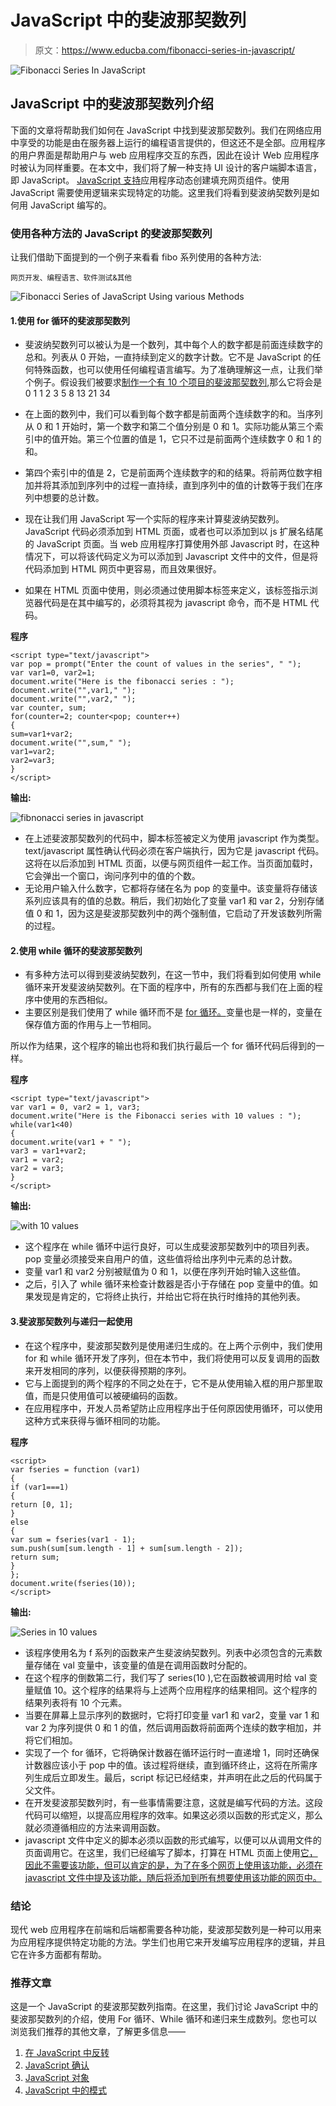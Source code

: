 # JavaScript 中的斐波那契数列

> 原文：<https://www.educba.com/fibonacci-series-in-javascript/>

![Fibonacci Series In JavaScript](img/90e324728448a716b1d66fd6977660d4.png)



## JavaScript 中的斐波那契数列介绍

下面的文章将帮助我们如何在 JavaScript 中找到斐波那契数列。我们在网络应用中享受的功能是由在服务器上运行的编程语言提供的，但这还不是全部。应用程序的用户界面是帮助用户与 web 应用程序交互的东西，因此在设计 Web 应用程序时被认为同样重要。在本文中，我们将了解一种支持 UI 设计的客户端脚本语言，即 JavaScript。 [JavaScript 支持](https://www.educba.com/what-is-javascript/)应用程序动态创建填充网页组件。使用 JavaScript 需要使用逻辑来实现特定的功能。这里我们将看到斐波纳契数列是如何用 JavaScript 编写的。

### 使用各种方法的 JavaScript 的斐波那契数列

让我们借助下面提到的一个例子来看看 fibo 系列使用的各种方法:

<small>网页开发、编程语言、软件测试&其他</small>

![Fibonacci Series of JavaScript Using various Methods](img/92f7d8dc30124cdf8da1baae7e9f834e.png)



#### 1.使用 for 循环的斐波那契数列

*   斐波纳契数列可以被认为是一个数列，其中每个人的数字都是前面连续数字的总和。列表从 0 开始，一直持续到定义的数字计数。它不是 JavaScript 的任何特殊函数，也可以使用任何编程语言编写。为了准确理解这一点，让我们举个例子。假设我们被要求[制作一个有 10 个项目的斐波那契数列](https://www.educba.com/fibonacci-series-in-java/),那么它将会是 0 1 1 2 3 5 8 13 21 34

*   在上面的数列中，我们可以看到每个数字都是前面两个连续数字的和。当序列从 0 和 1 开始时，第一个数字和第二个值分别是 0 和 1。实际功能从第三个索引中的值开始。第三个位置的值是 1，它只不过是前面两个连续数字 0 和 1 的和。
*   第四个索引中的值是 2，它是前面两个连续数字的和的结果。将前两位数字相加并将其添加到序列中的过程一直持续，直到序列中的值的计数等于我们在序列中想要的总计数。
*   现在让我们用 JavaScript 写一个实际的程序来计算斐波纳契数列。JavaScript 代码必须添加到 HTML 页面，或者也可以添加到以 js 扩展名结尾的 JavaScript 页面。当 web 应用程序打算使用外部 Javascript 时，在这种情况下，可以将该代码定义为可以添加到 Javascript 文件中的文件，但是将代码添加到 HTML 网页中更容易，而且效果很好。
*   如果在 HTML 页面中使用，则必须通过使用脚本标签来定义，该标签指示浏览器代码是在其中编写的，必须将其视为 javascript 命令，而不是 HTML 代码。

**程序**

```
<script type="text/javascript">
var pop = prompt("Enter the count of values in the series", " ");
var var1=0, var2=1;
document.write("Here is the fibonacci series : ");
document.write("",var1," ");
document.write("",var2," ");
var counter, sum;
for(counter=2; counter<pop; counter++)
{
sum=var1+var2;
document.write("",sum," ");
var1=var2;
var2=var3;
}
</script>
```

**输出:**

![fibnonacci series in javascript](img/aabc20fc795b7c5726f4c158776bcb0c.png)



*   在上述斐波那契数列的代码中，脚本标签被定义为使用 javascript 作为类型。text/javascript 属性确认代码必须在客户端执行，因为它是 javascript 代码。这将在以后添加到 HTML 页面，以便与网页组件一起工作。当页面加载时，它会弹出一个窗口，询问序列中的值的个数。
*   无论用户输入什么数字，它都将存储在名为 pop 的变量中。该变量将存储该系列应该具有的值的总数。稍后，我们初始化了变量 var1 和 var 2，分别存储值 0 和 1，因为这是斐波那契数列中的两个强制值，它启动了开发该数列所需的过程。

#### 2.使用 while 循环的斐波那契数列

*   有多种方法可以得到斐波纳契数列，在这一节中，我们将看到如何使用 while 循环来开发斐波纳契数列。在下面的程序中，所有的东西都与我们在上面的程序中使用的东西相似。
*   主要区别是我们使用了 while 循环而不是 [for 循环。](https://www.educba.com/for-loop-in-javascript/)变量也是一样的，变量在保存值方面的作用与上一节相同。

所以作为结果，这个程序的输出也将和我们执行最后一个 for 循环代码后得到的一样。

**程序**

```
<script type="text/javascript">
var var1 = 0, var2 = 1, var3;
document.write("Here is the Fibonacci series with 10 values : ");
while(var1<40)
{
document.write(var1 + " ");
var3 = var1+var2;
var1 = var2;
var2 = var3;
}
</script>
```

**输出:**

![with 10 values](img/fca30aca6fca0133cce6d4f00c2e771d.png)



*   这个程序在 while 循环中运行良好，可以生成斐波那契数列中的项目列表。pop 变量必须接受来自用户的值，这些值将给出序列中元素的总计数。
*   变量 var1 和 var2 分别被赋值为 0 和 1，以便在序列开始时输入这些值。
*   之后，引入了 while 循环来检查计数器是否小于存储在 pop 变量中的值。如果发现是肯定的，它将终止执行，并给出它将在执行时维持的其他列表。

#### 3.斐波那契数列与递归一起使用

*   在这个程序中，斐波那契数列是使用递归生成的。在上两个示例中，我们使用 for 和 while 循环开发了序列，但在本节中，我们将使用可以反复调用的函数来开发相同的序列，以便获得预期的序列。
*   它与上面提到的两个程序的不同之处在于，它不是从使用输入框的用户那里取值，而是只使用值可以被硬编码的函数。
*   在应用程序中，开发人员希望防止应用程序出于任何原因使用循环，可以使用这种方式来获得与循环相同的功能。

**程序**

```
<script>
var fseries = function (var1)
{
if (var1===1)
{
return [0, 1];
}
else
{
var sum = fseries(var1 - 1);
sum.push(sum[sum.length - 1] + sum[sum.length - 2]);
return sum;
}
};
document.write(fseries(10));
</script>
```

**输出:**

![Series in 10 values](img/598bccd289ea5034172cacb04db8faa7.png)



*   该程序使用名为 f 系列的函数来产生斐波纳契数列。列表中必须包含的元素数量存储在 val 变量中，该变量的值是在调用函数时分配的。
*   在这个程序的倒数第二行，我们写了 series(10 ),它在函数被调用时给 val 变量赋值 10。这个程序的结果将与上述两个应用程序的结果相同。这个程序的结果列表将有 10 个元素。
*   当要在屏幕上显示序列的数据时，它将打印变量 var1 和 var2，变量 var 1 和 var 2 为序列提供 0 和 1 的值，然后调用函数将前面两个连续的数字相加，并将它们相加。
*   实现了一个 for 循环，它将确保计数器在循环运行时一直递增 1，同时还确保计数器应该小于 pop 中的值。该过程将继续，直到循环终止，这将在所需序列生成后立即发生。最后，script 标记已经结束，并声明在此之后的代码属于父文件。
*   在开发斐波那契数列时，有一些事情需要注意，这就是编写代码的方法。这段代码可以缩短，以提高应用程序的效率。如果这必须以函数的形式定义，那么就必须遵循相应的方法来调用函数。
*   javascript 文件中定义的脚本必须以函数的形式编写，以便可以从调用文件的页面调用它。在这里，我们已经编写了脚本，打算在 HTML 页面上使用[它，因此不需要该功能，但可以肯定的是，为了在多个网页上使用该功能，必须在 javascript 文件中提及该功能，随后将添加到所有想要使用该功能的网页中。](https://www.educba.com/what-is-xhtml/)

### 结论

现代 web 应用程序在前端和后端都需要各种功能，斐波那契数列是一种可以用来为应用程序提供特定功能的方法。学生们也用它来开发编写应用程序的逻辑，并且它在许多方面都有帮助。

### 推荐文章

这是一个 JavaScript 的斐波那契数列指南。在这里，我们讨论 JavaScript 中的斐波那契数列的介绍，使用 For 循环、While 循环和递归来生成数列。您也可以浏览我们推荐的其他文章，了解更多信息——

1.  [在 JavaScript 中反转](https://www.educba.com/reverse-in-javascript/)
2.  [JavaScript 确认](https://www.educba.com/javascript-confirm/)
3.  [JavaScript 对象](https://www.educba.com/javascript-objects/)
4.  [JavaScript 中的模式](https://www.educba.com/patterns-in-javascript/)





